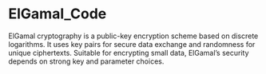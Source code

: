 # ElGamal_Code
ElGamal cryptography is a public-key encryption scheme based on discrete logarithms. It uses key pairs for secure data exchange and randomness for unique ciphertexts. Suitable for encrypting small data, ElGamal’s security depends on strong key and parameter choices.
